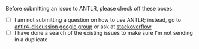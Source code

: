 Before submitting an issue to ANTLR, please check off these boxes:
 
- [ ] I am not submitting a question on how to use ANTLR; instead, go to [antlr4-discussion google group](https://groups.google.com/forum/#!forum/antlr-discussion) or ask at [stackoverflow](http://stackoverflow.com/questions/tagged/antlr4)
- [ ] I have done a search of the existing issues to make sure I'm not sending in a duplicate

<!--
Please include information about the expected behavior, actual behavior, and the smallest grammar or code that reproduces the behavior. If appropriate, please indicate the code generation targets such as Java, C#, ...  Pointers into offending code regions are also very welcome.
-->
